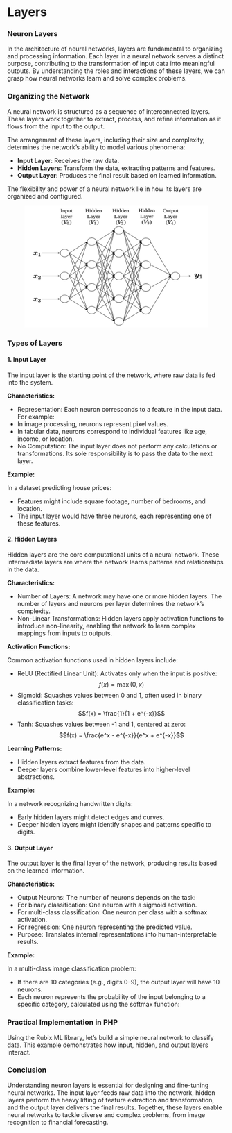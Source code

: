 # Layers

### Neuron Layers

In the architecture of neural networks, layers are fundamental to organizing and processing information. Each layer in a neural network serves a distinct purpose, contributing to the transformation of input data into meaningful outputs. By understanding the roles and interactions of these layers, we can grasp how neural networks learn and solve complex problems.

### Organizing the Network

A neural network is structured as a sequence of interconnected layers. These layers work together to extract, process, and refine information as it flows from the input to the output.

The arrangement of these layers, including their size and complexity, determines the network’s ability to model various phenomena:

* **Input Layer**: Receives the raw data.
* **Hidden Layers**: Transform the data, extracting patterns and features.
* **Output Layer**: Produces the final result based on learned information.

The flexibility and power of a neural network lie in how its layers are organized and configured.

<div align="left"><figure><img src="../../../.gitbook/assets/nn-multi-layers-network-min.png" alt="" width="563"><figcaption></figcaption></figure></div>

### Types of Layers

#### 1. Input Layer

The input layer is the starting point of the network, where raw data is fed into the system.

**Characteristics:**

* Representation: Each neuron corresponds to a feature in the input data. For example:
* In image processing, neurons represent pixel values.
* In tabular data, neurons correspond to individual features like age, income, or location.
* No Computation: The input layer does not perform any calculations or transformations. Its sole responsibility is to pass the data to the next layer.

**Example:**

In a dataset predicting house prices:

* Features might include square footage, number of bedrooms, and location.
* The input layer would have three neurons, each representing one of these features.

#### 2. Hidden Layers

Hidden layers are the core computational units of a neural network. These intermediate layers are where the network learns patterns and relationships in the data.

**Characteristics:**

* Number of Layers: A network may have one or more hidden layers. The number of layers and neurons per layer determines the network’s complexity.
* Non-Linear Transformations: Hidden layers apply activation functions to introduce non-linearity, enabling the network to learn complex mappings from inputs to outputs.

**Activation Functions:**

Common activation functions used in hidden layers include:

* ReLU (Rectified Linear Unit): Activates only when the input is positive:\
  $$f(x) = \max(0, x)$$
* Sigmoid: Squashes values between 0 and 1, often used in binary classification tasks: $$f(x) = \frac{1}{1 + e^{-x}}$$
* Tanh: Squashes values between -1 and 1, centered at zero:\
  $$f(x) = \frac{e^x - e^{-x}}{e^x + e^{-x}}$$

**Learning Patterns:**

* Hidden layers extract features from the data.
* Deeper layers combine lower-level features into higher-level abstractions.

**Example:**

In a network recognizing handwritten digits:

* Early hidden layers might detect edges and curves.
* Deeper hidden layers might identify shapes and patterns specific to digits.

#### 3. Output Layer

The output layer is the final layer of the network, producing results based on the learned information.

**Characteristics:**

* Output Neurons: The number of neurons depends on the task:
* For binary classification: One neuron with a sigmoid activation.
* For multi-class classification: One neuron per class with a softmax activation.
* For regression: One neuron representing the predicted value.
* Purpose: Translates internal representations into human-interpretable results.

**Example:**

In a multi-class image classification problem:

* If there are 10 categories (e.g., digits 0–9), the output layer will have 10 neurons.
* Each neuron represents the probability of the input belonging to a specific category, calculated using the softmax function:

### Practical Implementation in PHP

Using the Rubix ML library, let’s build a simple neural network to classify data. This example demonstrates how input, hidden, and output layers interact.

### Conclusion

Understanding neuron layers is essential for designing and fine-tuning neural networks. The input layer feeds raw data into the network, hidden layers perform the heavy lifting of feature extraction and transformation, and the output layer delivers the final results. Together, these layers enable neural networks to tackle diverse and complex problems, from image recognition to financial forecasting.
